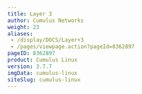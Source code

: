 ```yaml
---
title: Layer 3
author: Cumulus Networks
weight: 23
aliases:
 - /display/DOCS/Layer+3
 - /pages/viewpage.action?pageId=8362897
pageID: 8362897
product: Cumulus Linux
version: 3.7.7
imgData: cumulus-linux
siteSlug: cumulus-linux
---
```


